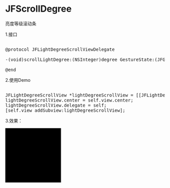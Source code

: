 # JFScrollDegree
亮度等级滚动条

1.接口
<pre><oc>
@protocol JFLightDegreeScrollViewDelegate <NSObject>

-(void)scrollLightDegree:(NSInteger)degree GestureState:(JFGestureState)scrollGestureState; // 0~100

@end
</oc></pre>

2.使用Demo
<pre><oc>
JFLightDegreeScrollView *lightDegreeScrollView = [[JFLightDegreeScrollView alloc] initWithFrame:CGRectMake(0, 0, 80, 80)];
lightDegreeScrollView.center = self.view.center;
lightDegreeScrollView.delegate = self;
[self.view addSubview:lightDegreeScrollView];
</oc></pre>

3.效果：   

![滚动效果图](JFScrollDegreeView.gif)

